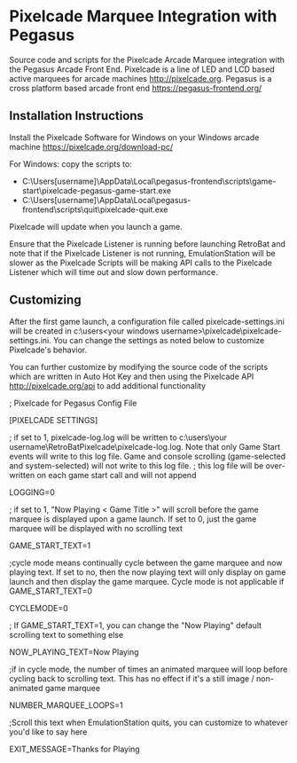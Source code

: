 # Pixelcade Marquee Integration with Pegasus
Source code and scripts for the Pixelcade Arcade Marquee integration with the Pegasus Arcade Front End. Pixelcade is a line of LED and LCD based active marquees for arcade machines http://pixelcade.org. Pegasus is a cross platform based arcade front end https://pegasus-frontend.org/

## Installation Instructions

Install the Pixelcade Software for Windows on your Windows arcade machine https://pixelcade.org/download-pc/

For Windows: copy the scripts to:

* C:\Users\[username]\AppData\Local\pegasus-frontend\scripts\game-start\pixelcade-pegasus-game-start.exe
* C:\Users\[username]\AppData\Local\pegasus-frontend\scripts\quit\pixelcade-quit.exe

Pixelcade will update when you launch a game.

Ensure that the Pixelcade Listener is running before launching RetroBat and note that if the Pixelcade Listener is not running, EmulationStation will be slower as the Pixelcade Scripts will be making API calls to the Pixelcade Listener which will time out and slow down performance.

## Customizing

After the first game launch, a configuration file called pixelcade-settings.ini will be created in c:\users\<your windows username>\pixelcade\pixelcade-settings.ini. You can change the settings as noted below to customize Pixelcade's behavior.

You can further customize by modifying the source code of the scripts which are written in Auto Hot Key and then using the Pixelcade API http://pixelcade.org/api to add additional functionality

; Pixelcade for Pegasus Config File

[PIXELCADE SETTINGS]

; if set to 1, pixelcade-log.log will be written to c:\users\your username\RetroBatPixelcade\pixelcade-log.log. Note that only Game Start events will write to this log file. Game and console scrolling (game-selected and system-selected) will not write to this log file.
; this log file will be over-written on each game start call and will not append

LOGGING=0

; if set to 1, "Now Playing < Game Title >" will scroll before the game marquee is displayed upon a game launch. If set to 0, just the game marquee will be displayed with no scrolling text

GAME_START_TEXT=1

;cycle mode means continually cycle between the game marquee and now playing text. If set to no, then the now playing text will only display on game launch and then display the game marquee. Cycle mode is not applicable if GAME_START_TEXT=0

CYCLEMODE=0

; If GAME_START_TEXT=1, you can change the "Now Playing" default scrolling text to something else

NOW_PLAYING_TEXT=Now Playing

;if in cycle mode, the number of times an animated marquee will loop before cycling back to scrolling text. This has no effect if it's a still image / non-animated game marquee

NUMBER_MARQUEE_LOOPS=1

;Scroll this text when EmulationStation quits, you can customize to whatever you'd like to say here

EXIT_MESSAGE=Thanks for Playing
